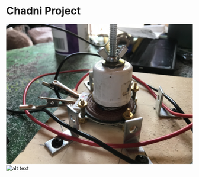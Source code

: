 # Chadni Project
![alt text](https://github.com/salcott01/Chladni_Project/blob/main/IMG_8142.jpg)
![alt text](https://github.com/salcott01/Chladni_Project/blob/main/IMG_8143.jpg)

